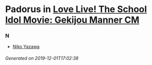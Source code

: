 # Padorus in [Love Live! The School Idol Movie: Gekijou Manner CM](https://myanimelist.net/anime/32476/Love_Live_The_School_Idol_Movie__Gekijou_Manner_CM)

### N
* [Niko Yazawa](https://github.com/shadow578/Project-Padoru/blob/master/table-of-contents/characters/NikoYazawa.md)

###### Generated on 2019-12-01T17:02:38
